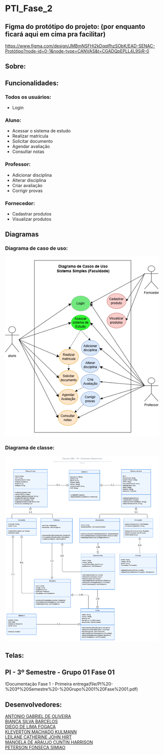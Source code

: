# PTI_Fase_2
## Figma do protótipo do projeto: (por enquanto ficará aqui em cima pra facilitar)
<https://www.figma.com/design/JMBmNSFHi2kDqqlfhzSObK/EAD-SENAC-Protótipo?node-id=0-1&node-type=CANVAS&t=CGADQpEPLL4L9SjR-0>

## Sobre:

## Funcionalidades:

### Todos os usuários:
* Login 

### Aluno:
* Acessar o sistema de estudo
* Realizar matrícula
* Solicitar documento
* Agendar avaliação
* Consultar notas

### Professor:
* Adicionar disciplina
* Alterar disciplina
* Criar avaliação
* Corrigir provas

### Fornecedor:
* Cadastrar produtos
* Visualizar produtos

## Diagramas
### Diagrama de caso de uso:
![Diagrama de caso de uso](img/diagrama-de-caso-de-uso.png)

### Diagrama de classe:
![Diagrama de classe](img/diagrama-de-classe.png)

## Telas:

## PI - 3º Semestre - Grupo 01 Fase 01
!Documentação Fase 1 - Primeira entrega(file/PI%20-%203º%20Semestre%20-%20Grupo%2001%20Fase%2001.pdf)

## Desenvolvedores:
[ANTONIO GABRIEL DE OLIVEIRA](#)  
[BIANCA SILVA BARCELOS](#)  
[DIEGO DE LIMA FOGACA](https://github.com/DiFogaca)  
[KLEVERTON MACHADO KULMANN](#)  
[LEILANE CATHERINE JOHN HIRT](https://github.com/leilanehirt)  
[MANOELA DE ARAUJO CUNTIN HARRISON](#)  
[PETERSON FONSECA SIMIAO](#)  
